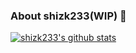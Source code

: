 ### About shizk233(WIP) 👋

[![shizk233's github stats](https://github-readme-stats.vercel.app/api?username=wangwangdaxian&show_icons=true&theme=radical)](https://github.com/anuraghazra/github-readme-stats)
